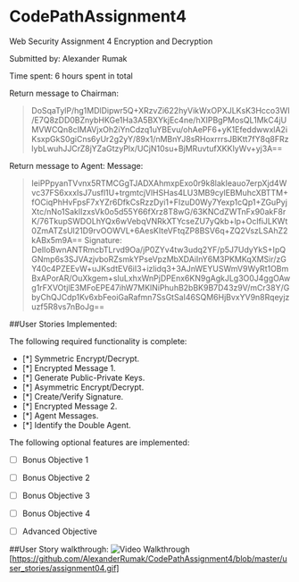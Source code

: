 # CodePathAssignment4
Web Security Assignment 4
Encryption and Decryption

Submitted by: Alexander Rumak

Time spent: 6 hours spent in total

Return message to Chairman:
>DoSqaTylP/hg1MDlDipwr5Q+XRzvZi622hyVikWxOPXJLKsK3Hcco3WI/E7Q8zDD0BZnybHKGe1Ha3A5BXYkjEc4ne/hXIPBgPMosQL1MkC4jUMVWCQn8cIMAVjxOh2iYnCdzq1uYBEvu/ohAePF6+yK1EfeddwwxlA2iKsxpGkS0giCns6yUr2g2yY/89x1/nMBnYJ8sRHoxrrrsJBKtt7fY8q8FRzlybLwuhJJCrZ8jYZaGtzyPlx/UCjN10su+BjMRuvtufXKKIyWv+yj3A==

Return message to Agent:
Message:
>IeiPPpyanTVvnx5RTMCGgTJADXAhmxpExo0r9k8lakIeauo7erpXjd4Wvc37FS6xxxIsJ7usfl1U+trgmtcjVlHSHas4LU3MB9cylEBMuhcXBTTM+fOCiqPhHvFpsF7xYZr6DfkCsRzzDyi1+FIzuD0Wy7Yexp1cQp1+ZGuPyjXtc/nNo1SaklIzxsVk0o5d55Y66fXrz8T8wG/63KNCdZWTnFx90akF8rK/76TkupSWDOLhYQx6wVebqVNRkXTYcseZU7yQkb+lp+OclfiJLKWt0ZmATZsUl21D9rvOOWVL+6AesKIteVFtqZP8BSV6q+ZQ2VszLSAhZ2kABx5m9A==
Signature:
>DeIloBwnANTRmcbTLrvd9Oa/jP0ZYv4tw3udq2YF/p5J7UdyYkS+IpQGNmp6s3SJVAzjvboRZsmkYPseVpzMbXDAiInY6M3PKMKqXMSir/zGY40c4PZEEvW+uJKsdtEV6iI3+izlidq3+3AJnWEYUSWmV9WyRt1OBmBxAPorAR/OuXkgem+sIuLxhxWnPjDPEnx6KN9gAgkJLg3O0J4ggOAwg1rFXVOtjlE3MFoEPE47ihW7MKlNiPhuhB2bBK9B7D43z9V/mCr38Y/GbyChQJCdp1Kv6xbFeoiGaRafmn7SsGtSaI46SQM6HjBvxYV9n8Rqeyjzuzf5R8vs7nBoJg==

##User Stories Implemented:

The following required functionality is complete:

* [\*] Symmetric Encrypt/Decrypt.
* [\*] Encrypted Message 1.
* [\*] Generate Public-Private Keys.
* [\*] Asymmetric Encrypt/Decrypt.
* [\*] Create/Verify Signature.
* [\*] Encrypted Message 2.
* [\*] Agent Messages.
* [\*] Identify the Double Agent.

The following optional features are implemented:

* [ ] Bonus Objective 1
* [ ] Bonus Objective 2
* [ ] Bonus Objective 3
* [ ] Bonus Objective 4
* [ ] Advanced Objective


##User Story walkthrough:
<img src='https://github.com/AlexanderRumak/CodePathAssignment4/blob/master/user_stories/assignment04.gif' title='Video Walkthrough' width='' alt='Video Walkthrough' />
[https://github.com/AlexanderRumak/CodePathAssignment4/blob/master/user_stories/assignment04.gif]

